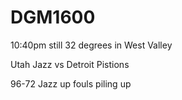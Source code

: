 # DGM1600

10:40pm
still 32 degrees in West Valley 

Utah Jazz vs Detroit Pistions

96-72 Jazz up
fouls piling up
